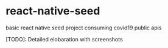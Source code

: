 # react-native-seed
basic react native seed project consuming covid19 public apis

[TODO]: Detailed elobaration with screenshots
